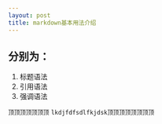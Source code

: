 ```yaml
---
layout: post
title: markdown基本用法介绍
---
```


## 分别为：
1. 标题语法
2. 引用语法
3. 强调语法


`顶顶顶顶顶顶顶`
```lkdjfdfsdlfkjdsk顶顶顶顶顶顶顶顶 ```
